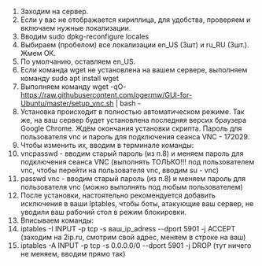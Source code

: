 1. Заходим на сервер.
2. Если у вас не отображается кириллица, для удобства, проверяем и включаем нужные локализации.
3. Вводим sudo dpkg-reconfigure locales
4. Выбираем (пробелом) все локализации en_US (3шт) и ru_RU (3шт.). Жмем ОК.
5. По умолчанию, оставляем en_US.
6. Если команда wget не установлена на вашем сервере, выполняем команду sudo apt install wget
7. Выполняем команду wget -qO- https://raw.githubusercontent.com/ogermw/GUI-for-Ubuntu/master/setup_vnc.sh | bash -
8. Установка происходит в полностью автоматическом режиме. Так же, на ваш сервер будет установлена последняя версих браузера Google Chrome. Ждём окончания установки скрипта. Пароль для пользователя vnc и пароль для подключения сеанса VNC - 172029.
9. Чтобы изменить их, вводим в терминале команды:
10. vncpasswd - вводим старый пароль (из п.8) и меняем пароль для подключения сеанса VNC (выполнять ТОЛЬКО!!! под пользователем vnc, чтобы перейти на пользователя vnc, вводим su - vnc)
11. passwd vnc - вводим старый пароль (из п.8) и меняем пароль для пользователя vnc (можно выполнять под любым пользователем)
12. После установки, настоятельно рекомендуется добавить исключения в ваши Iptables, чтобы боты, атакующие ваш сервер, не уводили ваш рабочий стол в режим блокировки.
13. Вписываем команды:
14. iptables -I INPUT -p tcp -s ваш_ip_adress --dport 5901 -j ACCEPT  (заходим на 2ip.ru, смотрим свой адрес, меняем в строке на ваш)
15. iptables -A INPUT -p tcp -s 0.0.0.0/0 --dport 5901 -j DROP  (тут ничего не меняем, вводим прямо так)
